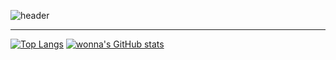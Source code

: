 ![header](https://capsule-render.vercel.app/api?type=soft&text=안녕하세요%20%F0%9F%A4%97&color=BBCBD2&fontSize=30&fontColor=FCFCFC)

---

[![Top Langs](https://github-readme-stats.vercel.app/api/top-langs/?username=wonna-0830&hide=XSLT,HTML&layout=donut-vertical)](https://github.com/anuraghazra/github-readme-stats) [![wonna's GitHub stats](https://github-readme-stats.vercel.app/api?username=wonna-0830)](https://github.com/anuraghazra/github-readme-stats)
